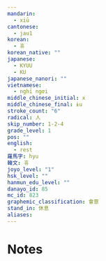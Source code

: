 ```yaml
---
mandarin:
  - xiū
cantonese:
  - jau1
korean:
  - 휴
korean_native: ""
japanese:
  - KYUU
  - KU
japanese_nanori: ""
vietnamese:
  - nghỉ ngơi
middle_chinese_initial: x
middle_chinese_final: ɨu
stroke_count: "6"
radical: 人
skip_number: 1-2-4
grade_level: 1
pos: ""
english:
  - rest
羅馬字: hyu
韓文: 휴
joyo_level: "1"
hsk_level: ""
hanmun_edu_level: ""
danayo_id: 85
mc_id: 823
graphemic_classification: 會意
stand_in: 休息
aliases:
---
```


# Notes
